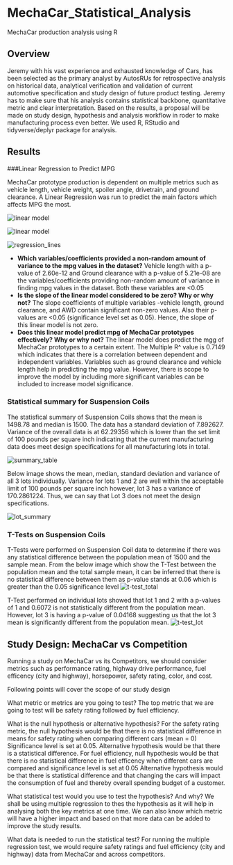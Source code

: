 # MechaCar_Statistical_Analysis

MechaCar production analysis using R

## Overview

Jeremy with his vast experience and exhausted knowledge of Cars, has been selected as the primary analyst by AutosRUs for retrospective analysis on historical data, analytical verification and validation of current automotive specification and study design of future product testing. Jeremy has to make sure that his analysis contains statistical backbone, quantitative metric and clear interpretation. Based on the results, a proposal will be made on study design, hypothesis and analysis workflow in roder to make manufacturing process even better. We used R, RStudio and tidyverse/deplyr package for analysis.

## Results

###Linear Regression to Predict MPG

MechaCar prototype production is dependent on multiple metrics such as vehicle length, vehicle weight, spoiler angle, drivetrain, and ground clearance. A Linear Regression was run to predict the main factors which affects MPG the most. 

![linear model](https://user-images.githubusercontent.com/108366412/195621673-c86a9482-af57-4c16-92a1-be36290ebb0f.png)

![linear model](https://user-images.githubusercontent.com/108366412/195639975-86adbd82-1b71-4807-bd78-b4c523de8668.png)

![regression_lines](https://user-images.githubusercontent.com/108366412/195666471-73ab3bdf-baf2-462b-b767-934fb0a98313.png)

* **Which variables/coefficients provided a non-random amount of variance to the mpg values in the dataset?**
  Vehicle length with a p-value of 2.60e-12 and Ground clearance with a p-value of 5.21e-08 are the variables/coefficients providing non-random amount of variance in finding mpg values in the dataset. Both these variables are <0.05 
* **Is the slope of the linear model considered to be zero? Why or why not?**
  The slope coefficients of multiple variables -vehicle length, ground clearance, and AWD contain significant non-zero values. Also their p-values are <0.05 (significance level set as 0.05). Hence, the slope of this linear model is not zero. 
* **Does this linear model predict mpg of MechaCar prototypes effectively? Why or why not?**
  The linear model does predict the mgg of MechaCar prototypes to a certain extent. The Multiple R^ value is 0.7149 which indicates that there is a correlation between dependent and independent variables. Variables such as ground clearance and vehicle length help in predicting the mpg value. However, there is scope to improve the model by including more significant variables can be included to increase model significance. 
  
### Statistical summary for Suspension Coils

  The statisfical summary of Suspension Coils shows that the mean is 1498.78 and median is 1500. The data has a standard deviation of 7.892627. 
  Variance of the overall data is at 62.29356 which is lower than the set limit of 100 pounds per square inch indicating that the current manufacturing data does meet design specifications for all manufacturing lots in total.
  
![summary_table](https://user-images.githubusercontent.com/108366412/195667188-a7b43839-2481-4cdf-b62e-122cb4a636cc.png)

  Below image shows the mean, median, standard deviation and variance of all 3 lots individually. Variance for lots 1 and 2 are well within the acceptable limit of 100 pounds per square inch however, lot 3 has a variance of 170.2861224. Thus, we can say that Lot 3 does not meet the design specifications.
  
![lot_summary](https://user-images.githubusercontent.com/108366412/195667198-22146cc6-f3d8-40c7-b127-2dffdb7d708f.png)

### T-Tests on Suspension Coils

T-Tests were performed on Suspension Coil data to determine if there was any statistical difference between the population mean of 1500 and the sample mean. From the below image which show the T-Test between the population mean and the total sample mean, it can be inferred that there is no statistical difference between them as p-value stands at 0.06 which is greater than the 0.05 significance level
![t-test_total](https://user-images.githubusercontent.com/108366412/195671280-9a98a6ba-3e14-4448-adc1-070ab0dbc08c.png)

T-Test performed on individual lots showed that lot 1 and 2 with a p-values of 1 and  0.6072 is not statistically different from the population mean. However, lot 3 is having a p-value of 0.04168 suggesting us that the lot 3 mean is significantly different from the population mean.
![t-test_lot](https://user-images.githubusercontent.com/108366412/195671307-f521af83-a3af-4cb9-973a-26d43e88a026.png)

## Study Design: MechaCar vs Competition

Running a study on MechaCar vs its Competitors, we should consider metrics such as performance rating, highway drive performance, fuel efficency (city and highway), horsepower, safety rating, color, and cost. 

Following points will cover the scope of our study design

What metric or metrics are you going to test? 
The top metric that we are going to test will be safety rating followed by fuel efficiency. 

What is the null hypothesis or alternative hypothesis?
For the safety rating metric, the null hypothesis would be that there is no statistical difference in means for safety rating when comparing different cars (mean = 0) Significance level is set at 0.05. Alternative hypothesis would be that there is a statistical difference. 
For fuel efficiency, null hypothesis would be that there is no statistical difference in fuel efficency when different cars are compared and significance level is set at 0.05 Alternative hypothesis would be that there is statistical difference and that changing the cars will impact the consumption of fuel and thereby overall spending budget of a customer.

What statistical test would you use to test the hypothesis? And why?
We shall be using multiple regression to thes the hypothesis as it will help in analysing both the key metrics at one time. We can also know which metric will have a higher impact and based on that more data can be added to improve the study results.

What data is needed to run the statistical test?
For running the multiple regression test, we would require safety ratings and fuel efficiency (city and highway) data from MechaCar and across competitors. 
